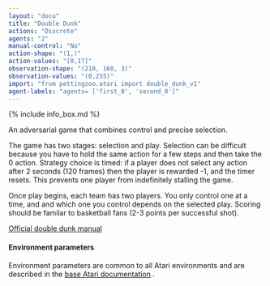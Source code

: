 ```yaml
---
layout: "docu"
title: "Double Dunk"
actions: "Discrete"
agents: "2"
manual-control: "No"
action-shape: "(1,)"
action-values: "[0,17]"
observation-shape: "(210, 160, 3)"
observation-values: "(0,255)"
import: "from pettingzoo.atari import double_dunk_v1"
agent-labels: "agents= ['first_0', 'second_0']"
---
```


{% include info_box.md %}


An adversarial game that combines control and precise selection.

The game has two stages: selection and play. Selection can be
difficult because you have to hold the same action for a few steps and then
take the 0 action. Strategy choice is timed: if a player does not select any action after 2 seconds (120 frames)
then the player is rewarded -1, and the timer resets. This prevents one player from indefinitely stalling the game.

Once play begins, each team has two players. You only control
one at a time, and and which one you control depends on the selected play.
Scoring should be familar to basketball fans (2-3 points per successful shot).

[Official double dunk manual](https://atariage.com/manual_html_page.php?SoftwareLabelID=153)


#### Environment parameters

Environment parameters are common to all Atari environments and are described in the [base Atari documentation](../atari) .

